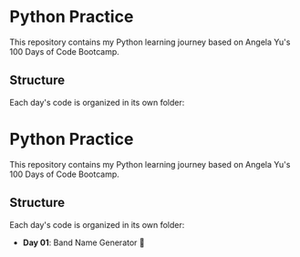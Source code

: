 # Python Practice

This repository contains my Python learning journey based on Angela Yu's 100 Days of Code Bootcamp.

## Structure

Each day's code is organized in its own folder:
# Python Practice

This repository contains my Python learning journey based on Angela Yu's 100 Days of Code Bootcamp.

## Structure

Each day's code is organized in its own folder:

- **Day 01**: Band Name Generator 🎸
